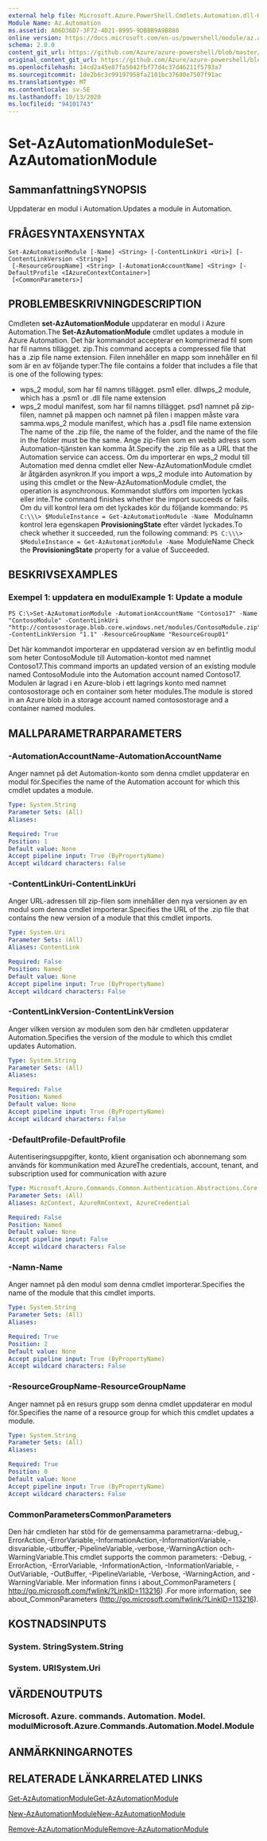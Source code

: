 ```yaml
---
external help file: Microsoft.Azure.PowerShell.Cmdlets.Automation.dll-Help.xml
Module Name: Az.Automation
ms.assetid: A06D36D7-3F72-4D21-8995-9DBBB9A9B880
online version: https://docs.microsoft.com/en-us/powershell/module/az.automation/set-azautomationmodule
schema: 2.0.0
content_git_url: https://github.com/Azure/azure-powershell/blob/master/src/Automation/Automation/help/Set-AzAutomationModule.md
original_content_git_url: https://github.com/Azure/azure-powershell/blob/master/src/Automation/Automation/help/Set-AzAutomationModule.md
ms.openlocfilehash: 14cd2a45e87fa5042fbf77d4c37d46211f5793a7
ms.sourcegitcommit: 1de2b6c3c99197958fa2101bc37680e7507f91ac
ms.translationtype: MT
ms.contentlocale: sv-SE
ms.lasthandoff: 10/13/2020
ms.locfileid: "94101743"
---
```

# <span data-ttu-id="8f33d-101">Set-AzAutomationModule</span><span class="sxs-lookup"><span data-stu-id="8f33d-101">Set-AzAutomationModule</span></span>

## <span data-ttu-id="8f33d-102">Sammanfattning</span><span class="sxs-lookup"><span data-stu-id="8f33d-102">SYNOPSIS</span></span>
<span data-ttu-id="8f33d-103">Uppdaterar en modul i Automation.</span><span class="sxs-lookup"><span data-stu-id="8f33d-103">Updates a module in Automation.</span></span>

## <span data-ttu-id="8f33d-104">FRÅGESYNTAXEN</span><span class="sxs-lookup"><span data-stu-id="8f33d-104">SYNTAX</span></span>

```
Set-AzAutomationModule [-Name] <String> [-ContentLinkUri <Uri>] [-ContentLinkVersion <String>]
 [-ResourceGroupName] <String> [-AutomationAccountName] <String> [-DefaultProfile <IAzureContextContainer>]
 [<CommonParameters>]
```

## <span data-ttu-id="8f33d-105">PROBLEMBESKRIVNING</span><span class="sxs-lookup"><span data-stu-id="8f33d-105">DESCRIPTION</span></span>
<span data-ttu-id="8f33d-106">Cmdleten **set-AzAutomationModule** uppdaterar en modul i Azure Automation.</span><span class="sxs-lookup"><span data-stu-id="8f33d-106">The **Set-AzAutomationModule** cmdlet updates a module in Azure Automation.</span></span>
<span data-ttu-id="8f33d-107">Det här kommandot accepterar en komprimerad fil som har fil namns tillägget. zip.</span><span class="sxs-lookup"><span data-stu-id="8f33d-107">This command accepts a compressed file that has a .zip file name extension.</span></span>
<span data-ttu-id="8f33d-108">Filen innehåller en mapp som innehåller en fil som är en av följande typer:</span><span class="sxs-lookup"><span data-stu-id="8f33d-108">The file contains a folder that includes a file that is one of the following types:</span></span> 
- <span data-ttu-id="8f33d-109">wps_2 modul, som har fil namns tillägget. psm1 eller. dll</span><span class="sxs-lookup"><span data-stu-id="8f33d-109">wps_2 module, which has a .psm1 or .dll file name extension</span></span> 
- <span data-ttu-id="8f33d-110">wps_2 modul manifest, som har fil namns tillägget. psd1 namnet på zip-filen, namnet på mappen och namnet på filen i mappen måste vara samma.</span><span class="sxs-lookup"><span data-stu-id="8f33d-110">wps_2 module manifest, which has a .psd1 file name extension The name of the .zip file, the name of the folder, and the name of the file in the folder must be the same.</span></span>
<span data-ttu-id="8f33d-111">Ange zip-filen som en webb adress som Automation-tjänsten kan komma åt.</span><span class="sxs-lookup"><span data-stu-id="8f33d-111">Specify the .zip file as a URL that the Automation service can access.</span></span>
<span data-ttu-id="8f33d-112">Om du importerar en wps_2 modul till Automation med denna cmdlet eller New-AzAutomationModule cmdlet är åtgärden asynkron.</span><span class="sxs-lookup"><span data-stu-id="8f33d-112">If you import a wps_2 module into Automation by using this cmdlet or the New-AzAutomationModule cmdlet, the operation is asynchronous.</span></span>
<span data-ttu-id="8f33d-113">Kommandot slutförs om importen lyckas eller inte.</span><span class="sxs-lookup"><span data-stu-id="8f33d-113">The command finishes whether the import succeeds or fails.</span></span>
<span data-ttu-id="8f33d-114">Om du vill kontrol lera om det lyckades kör du följande kommando: `PS C:\\\> $ModuleInstance = Get-AzAutomationModule -Name ` Modulnamn kontrol lera egenskapen **ProvisioningState** efter värdet lyckades.</span><span class="sxs-lookup"><span data-stu-id="8f33d-114">To check whether it succeeded, run the following command: `PS C:\\\> $ModuleInstance = Get-AzAutomationModule -Name `ModuleName Check the **ProvisioningState** property for a value of Succeeded.</span></span>

## <span data-ttu-id="8f33d-115">BESKRIVS</span><span class="sxs-lookup"><span data-stu-id="8f33d-115">EXAMPLES</span></span>

### <span data-ttu-id="8f33d-116">Exempel 1: uppdatera en modul</span><span class="sxs-lookup"><span data-stu-id="8f33d-116">Example 1: Update a module</span></span>
```
PS C:\>Set-AzAutomationModule -AutomationAccountName "Contoso17" -Name "ContosoModule" -ContentLinkUri "http://contosostorage.blob.core.windows.net/modules/ContosoModule.zip" -ContentLinkVersion "1.1" -ResourceGroupName "ResourceGroup01"
```

<span data-ttu-id="8f33d-117">Det här kommandot importerar en uppdaterad version av en befintlig modul som heter ContosoModule till Automation-kontot med namnet Contoso17.</span><span class="sxs-lookup"><span data-stu-id="8f33d-117">This command imports an updated version of an existing module named ContosoModule into the Automation account named Contoso17.</span></span>  <span data-ttu-id="8f33d-118">Modulen är lagrad i en Azure-blob i ett lagrings konto med namnet contosostorage och en container som heter modules.</span><span class="sxs-lookup"><span data-stu-id="8f33d-118">The module is stored in an Azure blob in a storage account named contosostorage and a container named modules.</span></span>

## <span data-ttu-id="8f33d-119">MALLPARAMETRAR</span><span class="sxs-lookup"><span data-stu-id="8f33d-119">PARAMETERS</span></span>

### <span data-ttu-id="8f33d-120">-AutomationAccountName</span><span class="sxs-lookup"><span data-stu-id="8f33d-120">-AutomationAccountName</span></span>
<span data-ttu-id="8f33d-121">Anger namnet på det Automation-konto som denna cmdlet uppdaterar en modul för.</span><span class="sxs-lookup"><span data-stu-id="8f33d-121">Specifies the name of the Automation account for which this cmdlet updates a module.</span></span>

```yaml
Type: System.String
Parameter Sets: (All)
Aliases:

Required: True
Position: 1
Default value: None
Accept pipeline input: True (ByPropertyName)
Accept wildcard characters: False
```

### <span data-ttu-id="8f33d-122">-ContentLinkUri</span><span class="sxs-lookup"><span data-stu-id="8f33d-122">-ContentLinkUri</span></span>
<span data-ttu-id="8f33d-123">Anger URL-adressen till zip-filen som innehåller den nya versionen av en modul som denna cmdlet importerar.</span><span class="sxs-lookup"><span data-stu-id="8f33d-123">Specifies the URL of the .zip file that contains the new version of a module that this cmdlet imports.</span></span>

```yaml
Type: System.Uri
Parameter Sets: (All)
Aliases: ContentLink

Required: False
Position: Named
Default value: None
Accept pipeline input: True (ByPropertyName)
Accept wildcard characters: False
```

### <span data-ttu-id="8f33d-124">-ContentLinkVersion</span><span class="sxs-lookup"><span data-stu-id="8f33d-124">-ContentLinkVersion</span></span>
<span data-ttu-id="8f33d-125">Anger vilken version av modulen som den här cmdleten uppdaterar Automation.</span><span class="sxs-lookup"><span data-stu-id="8f33d-125">Specifies the version of the module to which this cmdlet updates Automation.</span></span>

```yaml
Type: System.String
Parameter Sets: (All)
Aliases:

Required: False
Position: Named
Default value: None
Accept pipeline input: True (ByPropertyName)
Accept wildcard characters: False
```

### <span data-ttu-id="8f33d-126">-DefaultProfile</span><span class="sxs-lookup"><span data-stu-id="8f33d-126">-DefaultProfile</span></span>
<span data-ttu-id="8f33d-127">Autentiseringsuppgifter, konto, klient organisation och abonnemang som används för kommunikation med Azure</span><span class="sxs-lookup"><span data-stu-id="8f33d-127">The credentials, account, tenant, and subscription used for communication with azure</span></span>

```yaml
Type: Microsoft.Azure.Commands.Common.Authentication.Abstractions.Core.IAzureContextContainer
Parameter Sets: (All)
Aliases: AzContext, AzureRmContext, AzureCredential

Required: False
Position: Named
Default value: None
Accept pipeline input: False
Accept wildcard characters: False
```

### <span data-ttu-id="8f33d-128">-Namn</span><span class="sxs-lookup"><span data-stu-id="8f33d-128">-Name</span></span>
<span data-ttu-id="8f33d-129">Anger namnet på den modul som denna cmdlet importerar.</span><span class="sxs-lookup"><span data-stu-id="8f33d-129">Specifies the name of the module that this cmdlet imports.</span></span>

```yaml
Type: System.String
Parameter Sets: (All)
Aliases:

Required: True
Position: 2
Default value: None
Accept pipeline input: True (ByPropertyName)
Accept wildcard characters: False
```

### <span data-ttu-id="8f33d-130">-ResourceGroupName</span><span class="sxs-lookup"><span data-stu-id="8f33d-130">-ResourceGroupName</span></span>
<span data-ttu-id="8f33d-131">Anger namnet på en resurs grupp som denna cmdlet uppdaterar en modul för.</span><span class="sxs-lookup"><span data-stu-id="8f33d-131">Specifies the name of a resource group for which this cmdlet updates a module.</span></span>

```yaml
Type: System.String
Parameter Sets: (All)
Aliases:

Required: True
Position: 0
Default value: None
Accept pipeline input: True (ByPropertyName)
Accept wildcard characters: False
```

### <span data-ttu-id="8f33d-132">CommonParameters</span><span class="sxs-lookup"><span data-stu-id="8f33d-132">CommonParameters</span></span>
<span data-ttu-id="8f33d-133">Den här cmdleten har stöd för de gemensamma parametrarna:-debug,-ErrorAction,-ErrorVariable,-InformationAction,-InformationVariable,-disvariable,-utbuffer,-PipelineVariable,-verbose,-WarningAction och-WarningVariable.</span><span class="sxs-lookup"><span data-stu-id="8f33d-133">This cmdlet supports the common parameters: -Debug, -ErrorAction, -ErrorVariable, -InformationAction, -InformationVariable, -OutVariable, -OutBuffer, -PipelineVariable, -Verbose, -WarningAction, and -WarningVariable.</span></span> <span data-ttu-id="8f33d-134">Mer information finns i about_CommonParameters ( http://go.microsoft.com/fwlink/?LinkID=113216) .</span><span class="sxs-lookup"><span data-stu-id="8f33d-134">For more information, see about_CommonParameters (http://go.microsoft.com/fwlink/?LinkID=113216).</span></span>

## <span data-ttu-id="8f33d-135">KOSTNADS</span><span class="sxs-lookup"><span data-stu-id="8f33d-135">INPUTS</span></span>

### <span data-ttu-id="8f33d-136">System. String</span><span class="sxs-lookup"><span data-stu-id="8f33d-136">System.String</span></span>

### <span data-ttu-id="8f33d-137">System. URI</span><span class="sxs-lookup"><span data-stu-id="8f33d-137">System.Uri</span></span>

## <span data-ttu-id="8f33d-138">VÄRDEN</span><span class="sxs-lookup"><span data-stu-id="8f33d-138">OUTPUTS</span></span>

### <span data-ttu-id="8f33d-139">Microsoft. Azure. commands. Automation. Model. modul</span><span class="sxs-lookup"><span data-stu-id="8f33d-139">Microsoft.Azure.Commands.Automation.Model.Module</span></span>

## <span data-ttu-id="8f33d-140">ANMÄRKNINGAR</span><span class="sxs-lookup"><span data-stu-id="8f33d-140">NOTES</span></span>

## <span data-ttu-id="8f33d-141">RELATERADE LÄNKAR</span><span class="sxs-lookup"><span data-stu-id="8f33d-141">RELATED LINKS</span></span>

[<span data-ttu-id="8f33d-142">Get-AzAutomationModule</span><span class="sxs-lookup"><span data-stu-id="8f33d-142">Get-AzAutomationModule</span></span>](./Get-AzAutomationModule.md)

[<span data-ttu-id="8f33d-143">New-AzAutomationModule</span><span class="sxs-lookup"><span data-stu-id="8f33d-143">New-AzAutomationModule</span></span>](./New-AzAutomationModule.md)

[<span data-ttu-id="8f33d-144">Remove-AzAutomationModule</span><span class="sxs-lookup"><span data-stu-id="8f33d-144">Remove-AzAutomationModule</span></span>](./Remove-AzAutomationModule.md)


